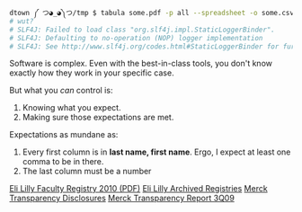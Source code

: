 

~~~sh
dtown ༼ つ◕_◕༽つ/tmp $ tabula some.pdf -p all --spreadsheet -o some.csv
# wut?
# SLF4J: Failed to load class "org.slf4j.impl.StaticLoggerBinder".
# SLF4J: Defaulting to no-operation (NOP) logger implementation
# SLF4J: See http://www.slf4j.org/codes.html#StaticLoggerBinder for further details.
~~~


Software is complex. Even with the best-in-class tools, you don't know exactly how they work in your specific case. 

But what you *can* control is:

1. Knowing what you expect.
2. Making sure those expectations are met.



Expectations as mundane as:

1. Every first column is in __last name, first name__. Ergo, I expect at least one comma to be in there.
2. The last column must be a number


[Eli Lilly Faculty Registry 2010 (PDF)](/files/eli-lilly-faculty-registry-2010.pdf)
[Eli Lilly Archived Registries](http://www.lillyphysicianpaymentregistry.com/Payments-to-Physicians/Archives)
[Merck Transparency Disclosures](http://www.merckresponsibility.com/ethics-transparency/transparency-disclosures/)
[Merck Transparency Report 3Q09](www.merck.com/corporate-responsibility/docs/business-ethics-transparency/3Q09-Transparency-Report.pdf)
